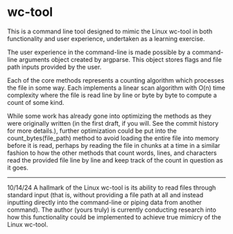 # wc-tool
This is a command line tool designed to mimic the Linux wc-tool in both functionality and user experience, undertaken as a learning exercise. 

The user experience in the command-line is made possible by a command-line arguments object created by argparse. This object stores flags and file path inputs provided by the user. 

Each of the core methods represents a counting algorithm which processes the file in some way. Each implements a linear scan algorithm with O(n) time complexity where the file is read line by line or byte by byte to compute a count of some kind. 

While some work has already gone into optimizing the methods as they were originally written (in the first draft, if you will. See the commit history for more details.), further optimization could be put into the count_bytes(file_path) method to avoid loading the entire file into memory before it is read, perhaps by reading the file in chunks at a time in a similar fashion to how the other methods that count words, lines, and characters read the provided file line by line and keep track of the count in question as it goes. 


----
10/14/24
A hallmark of the Linux wc-tool is its ability to read files through standard input (that is, without providing a file path at all and instead inputting directly into the command-line or piping data from another command). The author (yours truly) is currently conducting research into how this functionality could be implemented to achieve true mimicry of the Linux wc-tool.
